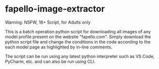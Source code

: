 # fapello-image-extractor
Warning: NSFW, 18+ Script, for Adults only


This is a batch operation python script for downloading all images of any model profile present on the website "fapello.com".
Simply download the python script file and change the conditions in the code according to the each model page as highlighted by in-line comments.

The script can be run using any latest python interpreter such as VS Code, PyCharm, etc. and can also be run using CLI.
